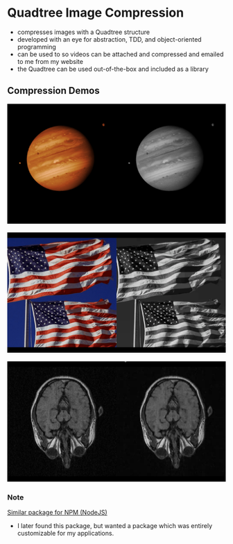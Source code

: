 # Quadtree Image Compression
- compresses images with a Quadtree structure
- developed with an eye for abstraction, TDD, and object-oriented programming
- can be used to so videos can be attached and compressed and emailed to me from
my website
- the Quadtree can be used out-of-the-box and included as a library

## Compression Demos
![Image of Quadtree compressing image of Jupiter with increasing compression rate and decreasing quality factor.](res/jupiterc_compression.gif)
&nbsp; &nbsp; &nbsp; &nbsp; &nbsp; &nbsp; &nbsp; &nbsp; &nbsp; &nbsp;
![Image of Quadtree compressing image of U.S. Flag with increasing compression rate and decreasing quality factor.](res/flag_compression.gif)
&nbsp; &nbsp; &nbsp; &nbsp; &nbsp; &nbsp; &nbsp; &nbsp; &nbsp; &nbsp;
![Image of Quadtree compressing image of x-ray of top of human head with increasing compression rate and decreasing quality factor.](res/head_compression.gif)

### Note
[Similar package for NPM (NodeJS)](https://www.npmjs.com/package/quadtree-lib)

- I later found this package, but wanted a package which was entirely
customizable for my applications.
